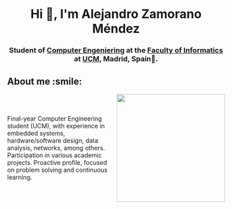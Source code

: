 <h1 align="center">Hi 👋, I'm Alejandro Zamorano Méndez</h1>
<h3 align="center">Student of <a href=https://www.ucm.es/estudios/grado-ingenieriadecomputadores>Computer Engeniering</a> at the <a href=https://informatica.ucm.es/>Faculty of Informatics</a> at  <a href=https://www.ucm.es/>UCM</a>, Madrid, Spain🌟.</h3>

<h2>About me :smile:</h2>

<picture> <img align="right" src="https://github.com/7oSkaaa/7oSkaaa/blob/main/Images/Right_Side.gif?raw=true" width = 250px></picture>

<br><br>

<p>Final-year Computer Engineering student (UCM), with experience in embedded systems, hardware/software design, data analysis, networks, among others. Participation in various academic projects. Proactive profile, focused on problem solving and continuous learning.</p>


<!--
**Alexzame23/Alexzame23** is a ✨ _special_ ✨ repository because its `README.md` (this file) appears on your GitHub profile.

Here are some ideas to get you started:

- 🔭 I’m currently working on ...
- 🌱 I’m currently learning ...
- 👯 I’m looking to collaborate on ...
- 🤔 I’m looking for help with ...
- 💬 Ask me about ...
- 📫 How to reach me: ...
- 😄 Pronouns: ...
- ⚡ Fun fact: ...
-->
